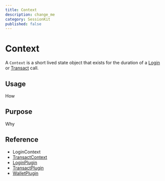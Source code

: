 ```yaml
---
title: Context
description: change_me
category: SessionKit
published: false
---
```


# Context

A `Context` is a short lived state object that exists for the duration of a [Login](/docs/session-kit/login) or [Transact](/docs/session-kit/transact) call.

## Usage

How

## Purpose

Why

## Reference

- LoginContext
- [TransactContext](/docs/session-kit/transact-context)
- [LoginPlugin](/docs/session-kit/plugin-login)
- [TransactPlugin](/docs/session-kit/plugin-transact)
- [WalletPlugin](/docs/session-kit/plugin-wallet)
